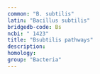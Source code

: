 ```yaml
---
common: "B. subtilis"
latin: "Bacillus subtilis"
bridgedb-code: Bs
ncbi: " 1423"
title: "Bsubtilis pathways"
description:
homology: 
group: "Bacteria"
---
```

